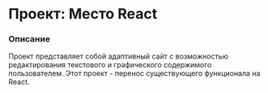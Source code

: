 # Проект: Место React

### Описание

Проект представляет собой адаптивный сайт с возможностью редактирования текстового и графического содержимого пользователем.
Этот проект - перенос существующего функционала на React.